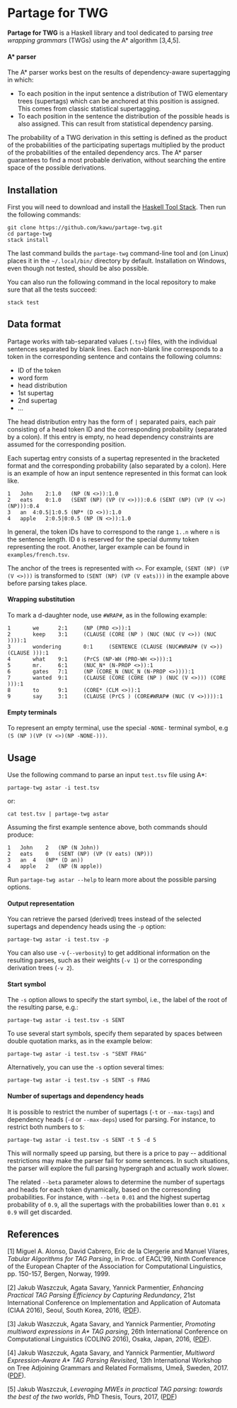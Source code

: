 Partage for TWG
===============

**Partage for TWG** is a Haskell library and tool dedicated to parsing *tree
wrapping grammars* (TWGs) using the A\* algorithm [3,4,5].

<!---
It implements two kinds of parsers -\- an Earley-style, bottom-up parser [1]
with special focus on structure (and, hence, computation) sharing [2], and an
A\* parser [3,4,5].
-->
    
<!---
[![Build Status](https://travis-ci.org/kawu/partage.svg?branch=master)](https://travis-ci.org/kawu/partage)
-->

<!---
#### Earley-style parser

The Earley-style parser implements two flavors of grammar compression:

  * Subtrees common to different elementary trees are shared.  The input TAG is
    in fact transformed into an equivalent directed acyclic graph (DAG).
  * Flat production grammar rules representing the individual parts of the DAG
    are compressed into an FSA.  The default choice is a prefix-tree
    compression, although other forms of compression are also possible (e.g.,
    minimal FSA).
-->

#### A\* parser

The A\* parser works best on the results of dependency-aware supertagging in
which:

  * To each position in the input sentence a distribution of TWG elementary
    trees (supertags) which can be anchored at this position is assigned.  This
    comes from classic statistical supertagging.
  * To each position in the sentence the distribution of the possible heads is
    also assigned.  This can result from statistical dependency parsing.

The probability of a TWG derivation in this setting is defined as the product
of the probabilities of the participating supertags multiplied by the product
of the probabilities of the entailed dependency arcs.  The A\* parser
guarantees to find a most probable derivation, without searching the entire
space of the possible derivations.

<!---
Grammar compression is also used in the A\* parser, but to a very limited
extent.
-->

<!---
##### Correctness

Some correctness-related properties (notably, monotonicity) of the A\* parser
are verified using the [Coq][coq] proof assistant.  See the
[proofs](proofs#proofs) subfolder for more details.
-->


Installation
------------

First you will need to download and install the [Haskell Tool Stack][stack].
Then run the following commands:

    git clone https://github.com/kawu/partage-twg.git
    cd partage-twg
    stack install

The last command builds the `partage-twg` command-line tool and (on Linux)
places it in the `~/.local/bin/` directory by default. Installation on Windows,
even though not tested, should be also possible.

You can also run the following command in the local repository to make sure
that all the tests succeed:

    stack test


Data format
-----------

Partage works with tab-separated values (`.tsv`) files, with the individual
sentences separated by blank lines. Each non-blank line corresponds to a token
in the corresponding sentence and contains the following columns:

  * ID of the token
  * word form
  * head distribution
  * 1st supertag
  * 2nd supertag
  * ...

The head distribution entry has the form of `|` separated pairs, each pair consisting
of a head token ID and the corresponding probability (separated by a colon).
If this entry is empty, no head dependency constraints are assumed for the
corresponding position.

Each supertag entry consists of a supertag represented in the bracketed format
and the corresponding probability (also separated by a colon).  Here is an
example of how an input sentence represented in this format can look like.

```
1	John	2:1.0	(NP (N <>)):1.0
2	eats	0:1.0	(SENT (NP) (VP (V <>))):0.6	(SENT (NP) (VP (V <>) (NP))):0.4
3	an	4:0.5|1:0.5	(NP* (D <>)):1.0
4	apple	2:0.5|0:0.5	(NP (N <>)):1.0
```

In general, the token IDs have to correspond to the range `1..n` where `n` is
the sentence length.  ID `0` is reserved for the special dummy token
representing the root.  Another, larger example can be found in
`examples/french.tsv`.

The anchor of the trees is represented with `<>`.  For example, `(SENT (NP) (VP
(V <>)))` is transformed to `(SENT (NP) (VP (V eats)))` in the example above
before parsing takes place.

<!---
#### Adjunction vs. sister-adjunction

Auxiliary trees (which attach to other trees via adjunction) are represented by
marking the *foot* node with a star, e.g. `(VP (V <>)(VP* ))`.

Sister trees (which attach to other trees via sister-adjunction) are
represented by marking the *root* node with a star, e.g. `(NP* (D <>))`.
-->

#### Wrapping substitution

To mark a d-daughter node, use `#WRAP#`, as in the following example:
```
1       we      2:1     (NP (PRO <>)):1
2       keep    3:1     (CLAUSE (CORE (NP ) (NUC (NUC (V <>)) (NUC )))):1
3       wondering       0:1     (SENTENCE (CLAUSE (NUC#WRAP# (V <>)) (CLAUSE ))):1
4       what    9:1     (PrCS (NP-WH (PRO-WH <>))):1
5       mr.     6:1     (NUC_N* (N-PROP <>)):1
6       gates   7:1     (NP (CORE_N (NUC_N (N-PROP <>)))):1
7       wanted  9:1     (CLAUSE (CORE (CORE (NP ) (NUC (V <>))) (CORE ))):1
8       to      9:1     (CORE* (CLM <>)):1
9       say     3:1     (CLAUSE (PrCS ) (CORE#WRAP# (NUC (V <>)))):1
```

#### Empty terminals

To represent an empty terminal, use the special `-NONE-` terminal symbol, e.g
`(S (NP )(VP (V <>)(NP -NONE-)))`.


Usage
-----

Use the following command to parse an input `test.tsv` file using A\*:

    partage-twg astar -i test.tsv

or:

    cat test.tsv | partage-twg astar

Assuming the first example sentence above, both commands should produce:

```
1	John	2	(NP (N John))
2	eats	0	(SENT (NP) (VP (V eats) (NP)))
3	an	4	(NP* (D an))
4	apple	2	(NP (N apple))
```

Run `partage-twg astar --help` to learn more about the possible parsing options.

#### Output representation

You can retrieve the parsed (derived) trees instead of the selected supertags
and dependency heads using the `-p` option:

    partage-twg astar -i test.tsv -p

You can also use `-v` (`--verbosity`) to get additional information on the
resulting parses, such as their weights (`-v 1`) or the corresponding
derivation trees (`-v 2`).

#### Start symbol

The `-s` option allows to specify the start symbol, i.e., the label of the root
of the resulting parse, e.g.:

    partage-twg astar -i test.tsv -s SENT

To use several start symbols, specify them separated by spaces between double
quotation marks, as in the example below:

    partage-twg astar -i test.tsv -s "SENT FRAG"

Alternatively, you can use the `-s` option several times:

    partage-twg astar -i test.tsv -s SENT -s FRAG

#### Number of supertags and dependency heads

It is possible to restrict the number of supertags (`-t` or `--max-tags`) and
dependency heads (`-d` or `--max-deps`) used for parsing.  For instance, to
restrict both numbers to `5`:

    partage-twg astar -i test.tsv -s SENT -t 5 -d 5

This will normally speed up parsing, but there is a price to pay -- additional
restrictions may make the parser fail for some sentences.  In such situations,
the parser will explore the full parsing hypergraph and actually work slower.

The related `--beta` parameter alows to determine the number of supertags and
heads for each token dynamically, based on the corresonding probabilities.  For
instance, with `--beta 0.01` and the highest supertag probability of `0.9`, all
the supertags with the probabilities lower than `0.01 x 0.9` will get discarded.

<!---
#### Earley

In order to run the Earley-style parser instead of A\*, use:

    partage-twg earley -i test.tsv -s SENT

Note that the Earley-style parser ignores the dependency-related constraints
(third column of the input file).  It also requires that the start symbol(s) be
specified.   The output is also different, it consists of the set of parsed
trees.  For the example sentence above:

```
(SENT (NP (N John)) (VP (V eats) (NP (D an) (N apple))))
```

Run `partage-twg earley -\-help` to learn more about the possible parsing options.
-->


References
----------

[1] Miguel A. Alonso, David Cabrero, Eric de la Clergerie and Manuel
Vilares, *Tabular Algorithms for TAG Parsing*, in Proc. of EACL'99,
Ninth Conference of the European Chapter of the Association for
Computational Linguistics, pp. 150-157, Bergen, Norway, 1999.

[2] Jakub Waszczuk, Agata Savary, Yannick Parmentier, *Enhancing Practical TAG
Parsing Efficiency by Capturing Redundancy*, 21st International Conference on
Implementation and Application of Automata (CIAA 2016), Seoul, South Korea,
2016, ([PDF](https://hal.archives-ouvertes.fr/hal-01309598v2/document)).

[3] Jakub Waszczuk, Agata Savary, and Yannick Parmentier, *Promoting multiword
expressions in A\* TAG parsing*, 26th International Conference on Computational
Linguistics (COLING 2016), Osaka, Japan, 2016,
([PDF](https://aclweb.org/anthology/C/C16/C16-1042.pdf)).

[4] Jakub Waszczuk, Agata Savary, and Yannick Parmentier, *Multiword
Expression-Aware A\* TAG Parsing Revisited*, 13th International Workshop on
Tree Adjoining Grammars and Related Formalisms, Umeå, Sweden, 2017.
([PDF](http://www.aclweb.org/anthology/W17-6209)).

[5] Jakub Waszczuk, *Leveraging MWEs in practical TAG parsing: towards the best
of the two worlds*, PhD Thesis, Tours, 2017,
([PDF](http://www.applis.univ-tours.fr/theses/2017/jakub.waszczuk_6706.pdf))


[stack]: http://docs.haskellstack.org "Haskell Tool Stack"
[coq]: https://coq.inria.fr/ "Coq proof assistant"
